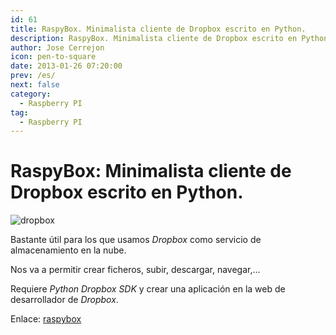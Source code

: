 ```yaml
---
id: 61
title: RaspyBox. Minimalista cliente de Dropbox escrito en Python.
description: RaspyBox. Minimalista cliente de Dropbox escrito en Python.
author: Jose Cerrejon
icon: pen-to-square
date: 2013-01-26 07:20:00
prev: /es/
next: false
category:
  - Raspberry PI
tag:
  - Raspberry PI
---
```


# RaspyBox: Minimalista cliente de Dropbox escrito en Python.

![dropbox](/images/dropbox.jpg)

Bastante útil para los que usamos *Dropbox* como servicio de almacenamiento en la nube.

Nos va a permitir crear ficheros, subir, descargar, navegar,...

Requiere *Python Dropbox SDK* y crear una aplicación en la web de desarrollador de *Dropbox*.

Enlace: [raspybox](http://sourceforge.net/projects/raspybox/) 